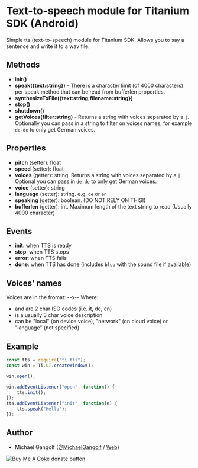 # Text-to-speech module for Titanium SDK (Android)

Simple tts (text-to-speech) module for Titanium SDK. Allows you to say a sentence and write it to a wav file.

## Methods

-   <b>init()</b>
-   <b>speak({text:string})</b> - There is a character limit (of 4000 characters) per speak method that can be read from bufferlen properties.
-   <b>synthesizeToFile({text:string,filename:string})</b>
-   <b>stop()</b>
-   <b>shutdown()</b>
-   <b>getVoices(filter:string)</b> - Returns a string with voices separated by a `|`. Optionally you can pass in a string to filter on voices names, for example `de-de` to only get German voices.

## Properties

-   <b>pitch</b> (setter): float
-   <b>speed</b> (setter): float
-   <b>voices</b> (getter): string. Returns a string with voices separated by a `|`. Optional you can pass in `de-de` to only get German voices.
-   <b>voice</b> (setter): string
-   <b>language</b> (setter): string. e.g. `de` or `en`
-   <b>speaking</b> (getter): boolean. (DO NOT RELY ON THIS!)
-   <b>bufferlen</b> (getter): int. Maximum length of the text string to read (Usually 4000 character)

## Events

-   <b>init</b>: when TTS is ready
-   <b>stop</b>: when TTS stops
-   <b>error</b>: when TTS fails
-   <b>done</b>: when TTS has done (includes `blob` with the sound file if available)

## Voices' names

 Voices are in the fromat:
    <lang>-<region>-x-<flags>-<type>
 Where:
  - <lang> and <region> are 2 char ISO codes (i.e. it, de, en)
  - <flags> is a usually 3 char voice description
  - <type> can be "local" (on device voice), "network" (on cloud voice) or "language" (not specified)

## Example

```js
const tts = require("ti.tts");
const win = Ti.UI.createWindow();

win.open();

win.addEventListener("open", function() {
	tts.init();
});
tts.addEventListener("init", function(e) {
	tts.speak("Hello");
});
```


## Author

* Michael Gangolf (<a href="https://github.com/m1ga">@MichaelGangolf</a> / <a href="https://www.migaweb.de">Web</a>)

<span class="badge-buymeacoffee"><a href="https://www.buymeacoffee.com/miga" title="donate"><img src="https://img.shields.io/badge/buy%20me%20a%20coke-donate-orange.svg" alt="Buy Me A Coke donate button" /></a></span>
